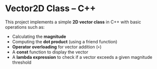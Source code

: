 # Vector2D Class – C++

This project implements a simple **2D vector class** in C++ with basic operations such as:

- Calculating the **magnitude**
- Computing the **dot product** (using a friend function)
- **Operator overloading** for vector addition (`+`)
- A **const** function to display the vector
- A **lambda expression** to check if a vector exceeds a given magnitude threshold
